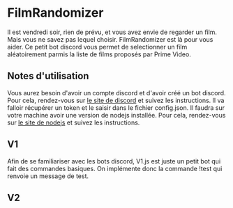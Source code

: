 # FilmRandomizer

Il est vendredi soir, rien de prévu, et vous avez envie de regarder un film. Mais vous ne savez pas lequel choisir. FilmRandomizer est là pour vous aider.
Ce petit bot discord vous permet de selectionner un film aléatoirement parmis la liste de films proposés par Prime Video.

## Notes d'utilisation

Vous aurez besoin d'avoir un compte discord et d'avoir créé un bot discord. Pour cela, rendez-vous sur [le site de discord](https://discord.com/developers/applications) et suivez les instructions.
Il va falloir récupérer un token et le saisir dans le fichier config.json.
Il faudra sur votre machine avoir une version de nodejs installée. Pour cela, rendez-vous sur [le site de nodejs](https://nodejs.org/en/) et suivez les instructions.

## V1 

Afin de se familiariser avec les bots discord, V1.js est juste un petit bot qui fait des commandes basiques. On implémente donc la commande !test qui renvoie un message de test.

## V2